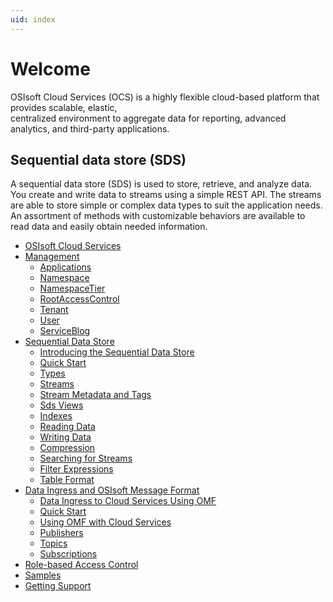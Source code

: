 ```yaml
---
uid: index
---
```


Welcome
=======

OSIsoft Cloud Services (OCS) is a highly flexible cloud-based platform that provides scalable, elastic,  
centralized environment to aggregate data for reporting, advanced analytics, and third-party applications.

Sequential data store (SDS)
---------------------------

A sequential data store (SDS) is used to store, retrieve, and analyze data. You create and write data
to streams using a simple REST API. The streams are able to store simple or
complex data types to suit the application needs. An assortment of
methods with customizable behaviors are available to read data and
easily obtain needed information.


   - [OSIsoft Cloud Services](xref:osisoftCloudServices)
   - [Management](xref:managementOverview)
     - [Applications](xref:accountApplications)
     - [Namespace](xref:accountNamespace)
     - [NamespaceTier](xref:accountRole)
     - [RootAccessControl](xref:accountRootAccessControl)
     - [Tenant](xref:accountTenant)
     - [User](xref:accountUser)
     - [ServiceBlog](xref:accountServiceBlog)
   - [Sequential Data Store](xref:sds)
     - [Introducing the Sequential Data Store](xref:sdsIntroduction)
     - [Quick Start](xref:sdsQuickStart)
     - [Types](xref:sdsTypes)
     - [Streams](xref:sdsStreams)
     - [Stream Metadata and Tags](xref:sdsStreamExtra)
     - [Sds Views](xref:sdsViews)
     - [Indexes](xref:sdsIndexes)
     - [Reading Data](xref:sdsReadingData)
     - [Writing Data](xref:sdsWritingData)
     - [Compression](xref:sdsCompression)
     - [Searching for Streams](xref:sdsSearching)
     - [Filter Expressions](xref:sdsFilterExpressions)
     - [Table Format](xref:sdsTableFormat)
   - [Data Ingress and OSIsoft Message Format](xref:dataIngress)
     - [Data Ingress to Cloud Services Using OMF](xref:omfIngressToOCS)
     - [Quick Start](xref:sdsQuickStart)
     - [Using OMF with Cloud Services](xref:omfIngressSpecification)
     - [Publishers](xref:omfIngressPublishers)
     - [Topics](xref:omfIngressTopics)
     - [Subscriptions](xref:omfIngressSubsctriptions)
   - [Role-based Access Control](xref:accessControl)
   - [Samples](xref:samples)
   - [Getting Support](xref:support)
